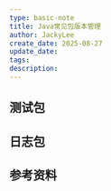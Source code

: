 ```yaml
---
type: basic-note
title: Java常见包版本管理
author: JackyLee
create_date: 2025-08-27
update_date:
tags:
description:
---
```


## 测试包

## 日志包

## 参考资料
